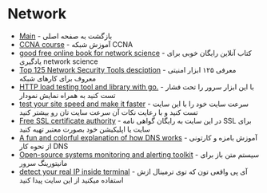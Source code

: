 # Network 

- [Main](./README.md) - بازگشت به صفحه اصلی 
- [CCNA course](http://youtube.com/playlist?list=PLF991927DF086C27C) - آموزش شبکه CCNA
- [good free online book for network science](http://barabasi.com/networksciencebook) - کتاب آنلاین رایگان خوبی برای یادگیری network science
- [Top 125 Network Security Tools desciption](http://insecure.org) - معرفی ۱۲۵ ابزار امنیتی معروف برای کارهای شبکه 
- [HTTP load testing tool and library with go.](http://github.com/tsenart/vegeta) - با این ابزار سرور را تحت فشار تست کنید به همراه نمایش نمودار
- [test your site speed and make it faster](http://gtmetrix.com) - سرعت سایت خود را با این سایت تست کنید و با رعایت نکات آن سرعت سایت تان رو بیشتر کنید
- [Free SSL certificate authority](http://letsencrypt.org) - در این سایت به رایگان گواهی نامه SSL برای سایت یا اپلیکیشن خود بصورت معتبر تهیه کنید
- [A fun and colorful explanation of how DNS works](https://howdns.works) - آموزش بامزه و کارتونی از نحوه کار DNS
- [Open-source systems monitoring and alerting toolkit](http://prometheus.io) - سیستم متن باز برای مانیتورینگ سرور 
- [detect your real IP inside terminal](http://ifconfig.co) - آی پی واقعی تون که توی ترمینال ازش استفاده میکنید از این سایت پیدا کنید

